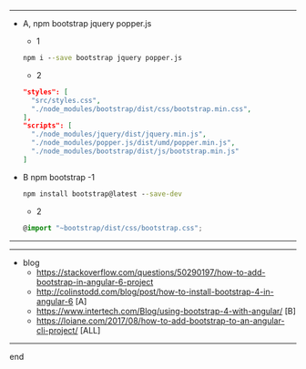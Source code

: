 
---

- A, npm bootstrap jquery popper.js
	- 1
	```cmd
	npm i --save bootstrap jquery popper.js
	```
	
	- 2
	```json
	"styles": [
	  "src/styles.css",
	  "./node_modules/bootstrap/dist/css/bootstrap.min.css",
	],
	"scripts": [
	  "./node_modules/jquery/dist/jquery.min.js",
	  "./node_modules/popper.js/dist/umd/popper.min.js",
	  "./node_modules/bootstrap/dist/js/bootstrap.min.js"
	]
	```


- B npm bootstrap
	-1
	```cmd
	npm install bootstrap@latest --save-dev
	```
	- 2
	```typescript
	@import "~bootstrap/dist/css/bootstrap.css";
	```

---

---

- blog
    - https://stackoverflow.com/questions/50290197/how-to-add-bootstrap-in-angular-6-project
	- http://colinstodd.com/blog/post/how-to-install-bootstrap-4-in-angular-6 [A]
	- https://www.intertech.com/Blog/using-bootstrap-4-with-angular/ [B]
	- https://loiane.com/2017/08/how-to-add-bootstrap-to-an-angular-cli-project/ [ALL]


---

end
